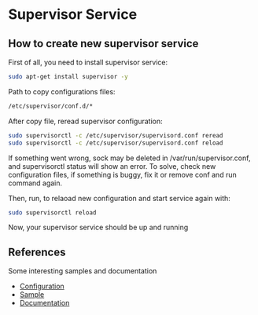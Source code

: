 # Supervisor Service

## How to create new supervisor service

First of all, you need to install supervisor service:

```bash
sudo apt-get install supervisor -y
```

Path to copy configurations files:

```bash
/etc/supervisor/conf.d/*
```

After copy file, reread supervisor configuration:

```bash
sudo supervisorctl -c /etc/supervisor/supervisord.conf reread
sudo supervisorctl -c /etc/supervisor/supervisord.conf reload
```

If something went wrong, sock may be deleted in /var/run/supervisor.conf, and
supervisorctl status will show an error. To solve, check new configuration
files, if something is buggy, fix it or remove conf and run command again.

Then, run, to relaoad new configuration and start service again with:

```bash
sudo supervisorctl reload
```

Now, your supervisor service should be up and running

## References

Some interesting samples and documentation

- [Configuration](http://supervisord.org/configuration.html)
- [Sample](https://gist.github.com/didip/802561)
- [Documentation](https://gist.github.com/tsabat/1528270)
